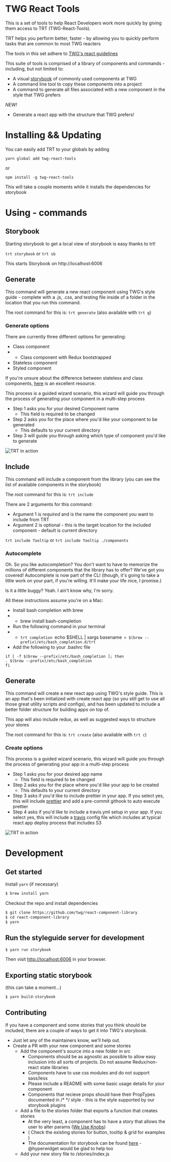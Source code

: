 # TWG React Tools

This is a set of tools to help React Developers work more quickly by giving them access to TRT (TWG-React-Tools).

TRT helps you perform better, faster - by allowing you to quickly perform tasks that are common to most TWG reacters

The tools in this set adhere to [TWG's react guidelines](https://github.com/twg/react-guidelines)

This suite of tools is comprised of a library of components and commands - including, but not limited to:

* A visual [storybook](https://storybook.js.org/) of commonly used components at TWG
* A command line tool to copy these components into a project
* A command to generate all files associated with a new component in the style that TWG prefers

_*NEW!*_
* Generate a react app with the structure that TWG prefers!

# Installing && Updating
You can easily add TRT to your globals by adding 

`yarn global add twg-react-tools`

or

`npm install -g twg-react-tools`


This will take a couple moments while it installs the dependencies for storybook

# Using - commands

## Storybook

Starting storybook to get a local view of storybook is easy thanks to trt!

`trt storybook` or `trt sb`

This starts Storybook on http://localhost:6006

## Generate

This command will generate a new react component using TWG's style guide - complete with a .js, .css, and testing file inside of a folder in the location that you run this command.

The root command for this is: `trt generate` (also available with `trt g`)

### Generate options

There are currently three different options for generating:
  * Class component
  * * Class component with Redux bootstrapped
  * Stateless component
  * Styled component

If you're unsure about the difference between stateless and class components, [here](https://jaketrent.com/post/smart-dumb-components-react/) is an excellent resource.

This process is a guided wizard scenario, this wizard will guide you through the process of generating your component in a multi-step process

* Step 1 asks you for your desired Component name
  * This field is required to be changed
* Step 2 asks you for the place where you'd like your component to be generated
  * This defaults to your current directory
* Step 3 will guide you through asking which type of component you'd like to generate

![TRT in action](./trt.gif "TRT in action")

## Include

This command will include a component from the library (you can see the list of available components in the storybook)

The root command for this is: `trt include`

There are 2 arguments for this command:

* Argument 1 is *required* and is the name the component you want to include from TRT
* Argument 2 is optional - this is the target location for the included component - default is current directory

`trt include Tooltip` or `trt include Tooltip ./components`

### Autocomplete
Oh. So you like autocompletion? You don't want to have to memorize the millions of different components that the library has to offer? We've got you covered! Autocomplete is now part of the CLI (though, it's going to take a little work on your part, if you're willing. It'll make your life nice, I promise.)

Is it a little buggy? Yeah. I ain't know why, I'm sorry.

All these instructions assume you're on a Mac:

* Install bash completion with brew
* * brew install bash-completion
* Run the following command in your terminal
* * `trt completion `echo $SHELL | xargs basename` > $(brew --prefix)/etc/bash_completion.d/trt`
* Add the following to your .bashrc file
```
if [ -f $(brew --prefix)/etc/bash_completion ]; then
. $(brew --prefix)/etc/bash_completion
fi
```

## Generate

This command will create a new react app using TWG's style guide. This is an app that's been initialized with create react app (so you still get to use all those great utility scripts and configs), and has been updated to include a better folder structure for building apps on top of.

This app will also include redux, as well as suggested ways to structure your stores

The root command for this is: `trt create` (also available with `trt c`)

### Create options

This process is a guided wizard scenario, this wizard will guide you through the process of generating your app in a multi-step process

* Step 1 asks you for your desired app name
  * This field is required to be changed
* Step 2 asks you for the place where you'd like your app to be created
  * This defaults to your current directory
* Step 3 asks if you'd like to include prettier in your app. If you select yes, this will include [prettier](https://prettier.io/) and add a pre-commit githook to auto execute prettier
* Step 4 asks if you'd like to include a travis.yml setup in your app. If you select yes, this will include a [travis](https://travis-ci.com/) config file which includes at typical react app deploy process that includes S3

![TRT in action](./trtcreate.gif "TRT in action")

# Development
## Get started

Install `yarn` (if necessary)

```bash
$ brew install yarn
```

Checkout the repo and install dependencies

```bash
$ git clone https://github.com/twg/react-component-library
$ cd react-component-library
$ yarn
```

## Run the styleguide server for development

```bash
$ yarn run storybook
```

Then visit [http://localhost:6006](http://localhost:6006) in your browser.

## Exporting static storybook

(this can take a moment...)

```bash
$ yarn build-storybook
```

## Contributing
If you have a component and some stories that you think should be included, there are a couple of ways to get it into TWG's storybook.

* Just let any of the maintainers know, we'll help out.
* Create a PR with your new component and some stories
  * Add the component's source into a new folder in src
    * Components should be as agnostic as possible to allow easy inclusion into all sorts of projects. Do not assume Redux/non-react state libraries
    * Components have to use css modules and do not support sass/less
    * Please include a README with some basic usage details for your component
    * Components that recieve props should have their PropTypes documented in /* */ style - this is the style supported by our storybook plugins
  * Add a file to the stories folder that exports a function that creates stories
    * At the very least, a component has to have a story that allows the user to alter params ([We Use Knobs](https://github.com/storybooks/storybook/tree/master/addons/knobs))
    * ( Check the existing stories for button, tooltip & grid for examples )
    * The documentation for storybook can be found [here](https://github.com/storybooks/storybook) - @hyperwidget would be glad to help too
  * Add your new story file to /stories/index.js
